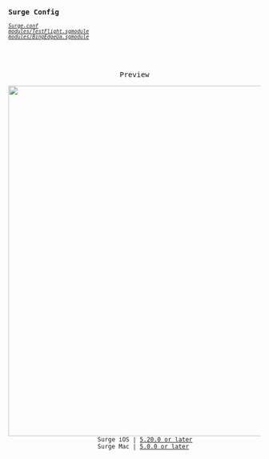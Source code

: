 <samp><b>Surge Config</b></samp>

<sub><em>[`Surge.conf`](https://raw.githubusercontent.com/evolvereix/surge/main/Surge.conf)</em></sub><br>
<sub><em>[`modules/TestFlight.sgmodule`](https://raw.githubusercontent.com/evolvereix/surge/main/modules/TestFlight.sgmodule)</em></sub><br>
<sub><em>[`modules/BingEdgeUa.sgmodule`](https://raw.githubusercontent.com/evolvereix/surge/main/modules/BingEdgeUa.sgmodule)</em></sub>

<br>
<br>
<p align="center"><samp>Preview</samp></p>

<p align="center">
<img width="700" src="https://github.com/evolvereix/surge/assets/37773107/30f9cce4-b4a5-4fba-8ffb-570bebd804ae" />
<br>
<sub><samp>&nbsp;&nbsp;&nbsp;&nbsp;&nbsp;&nbsp;Surge iOS | <a href="https://apps.apple.com/app/surge-5/id1442620678">5.20.0 or later</a></samp></sub>
<br>
<sub><samp>&nbsp;&nbsp;&nbsp;&nbsp;&nbsp;&nbsp;Surge Mac | <a href="https://kb.nssurge.com/surge-knowledge-base/v/zh/release-notes/surge-mac-5">5.0.0 or later</a>&nbsp;</samp></sub>
</p>

<br>
